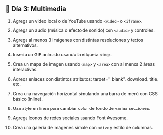 ## 📅 Día 3: Multimedia

1. Agrega un video local o de YouTube usando ``<video>`` o ``<iframe>``.

2. Agrega un audio (música o efecto de sonido) con ``<audio>`` y controles.

3. Agrega al menos 3 imágenes con distintas resoluciones y textos alternativos.

4. Inserta un GIF animado usando la etiqueta ``<img>``.

5. Crea un mapa de imagen usando ``<map>`` y ``<area>`` con al menos 2 áreas interactivas.

6. Agrega enlaces con distintos atributos: target="_blank", download, title, etc.

7. Crea una navegación horizontal simulando una barra de menú con CSS básico (inline).

8. Usa style en línea para cambiar color de fondo de varias secciones.

9. Agrega íconos de redes sociales usando Font Awesome.

10. Crea una galería de imágenes simple con ``<div>`` y estilo de columnas.
